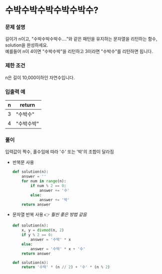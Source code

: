 # 수박수박수박수박수박수?     

### 문제 설명 
길이가 n이고, "수박수박수박수...."와 같은 패턴을 유지하는 문자열을 리턴하는 함수, solution을 완성하세요.               
예를들어 n이 4이면 "수박수박"을 리턴하고 3이라면 "수박수"를 리턴하면 됩니다.

### 제한 조건
n은 길이 10,000이하인 자연수입니다.

### 입출력 예
|n|return|
|---|-----|
|3|"수박수"|
|4|"수박수박"|

### 풀이
입력값이 짝수, 홀수임에 따라 '수' 또는 '박'의 조합이 달라짐     
+ 반복문 사용
    ```python
    def solution(n):
        answer = ''
        for num in range(n):
            if num % 2 == 0:
                answer += '수'
            else:
                answer += '박'
        return answer
    ```
+ 문자열 반복 사용 👉 *훨씬 좋은 방법 같음*
    ```python
    def solution(n):
        x, y = divmod(n, 2)
        if y % 2 == 0:
            answer = '수박' * x
        else:
            answer = '수박' * x + '수'
        return answer
    ```
    
    ```python
    def solution(n):
        return '수박' * (n // 2) + '수' * (n % 2)
    ```
